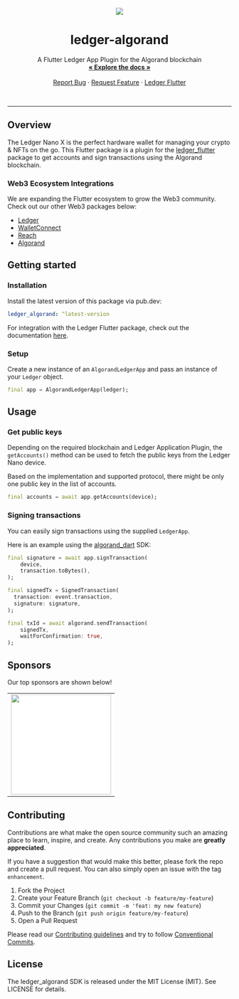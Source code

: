 <br />
<div align="center">
  <a href="https://www.ledger.com/">
    <img src="https://algorand-developer-portal.tryprism.com/static/Posts/2020/08/18%2019:16/081820-ledger_nano.jpg?w=2220&cmd=resize_then_crop&height=1018&quality=70" />
  </a>

<h1 align="center">ledger-algorand</h1>

<p align="center">
    A Flutter Ledger App Plugin for the Algorand blockchain
    <br />
    <a href="https://pub.dev/documentation/ledger_algorand/latest/"><strong>« Explore the docs »</strong></a>
    <br />
    <br />
    <a href="https://github.com/RootSoft/ledger-ledger_algorand/issues">Report Bug</a>
    · <a href="https://github.com/RootSoft/ledger_algorand/issues">Request Feature</a>
    · <a href="https://pub.dev/packages/ledger_flutter">Ledger Flutter</a>
  </p>
</div>
<br/>

---

## Overview

The Ledger Nano X is the perfect hardware wallet for managing your crypto & NFTs on the go.
This Flutter package is a plugin for the [ledger_flutter](https://pub.dev/packages/ledger_flutter) package to get accounts and sign transactions using the Algorand blockchain.

### Web3 Ecosystem Integrations

We are expanding the Flutter ecosystem to grow the Web3 community.
Check out our other Web3 packages below:

- [Ledger](https://pub.dev/packages/ledger_flutter)
- [WalletConnect](https://pub.dev/packages/walletconnect_dart)
- [Reach](https://pub.dev/packages/reach_dart)
- [Algorand](https://pub.dev/packages/algorand_dart)

## Getting started

### Installation

Install the latest version of this package via pub.dev:

```yaml
ledger_algorand: ^latest-version
```

For integration with the Ledger Flutter package, check out the documentation [here](https://pub.dev/packages/ledger_flutter).

### Setup

Create a new instance of an `AlgorandLedgerApp` and pass an instance of your `Ledger` object.

```dart
final app = AlgorandLedgerApp(ledger);
```

## Usage

### Get public keys

Depending on the required blockchain and Ledger Application Plugin, the `getAccounts()` method can be used to fetch the public keys from the Ledger Nano device.


Based on the implementation and supported protocol, there might be only one public key in the list of accounts.

```dart
final accounts = await app.getAccounts(device);
```

### Signing transactions

You can easily sign transactions using the supplied `LedgerApp`.

Here is an example using the [algorand_dart](https://pub.dev/packages/algorand_dart) SDK:

```dart
final signature = await app.signTransaction(
    device,
    transaction.toBytes(),
);

final signedTx = SignedTransaction(
  transaction: event.transaction,
  signature: signature,
);

final txId = await algorand.sendTransaction(
    signedTx,
    waitForConfirmation: true,
);
```

## Sponsors

Our top sponsors are shown below!

<table>
    <tbody>
        <tr>
            <td align="center" style="background-color: white">
                <a href="https://blockshake.io/"><img src="https://pbs.twimg.com/profile_images/1491803720593522691/7jXDOpGn_400x400.png" width="225"/></a>
            </td>
        </tr>
    </tbody>
</table>

## Contributing

Contributions are what make the open source community such an amazing place to learn, inspire, and create. Any contributions you make are **greatly appreciated**.

If you have a suggestion that would make this better, please fork the repo and create a pull request. You can also simply open an issue with the tag `enhancement`.

1. Fork the Project
2. Create your Feature Branch (`git checkout -b feature/my-feature`)
3. Commit your Changes (`git commit -m 'feat: my new feature`)
4. Push to the Branch (`git push origin feature/my-feature`)
5. Open a Pull Request

Please read our [Contributing guidelines](CONTRIBUTING.md) and try to follow [Conventional Commits](https://www.conventionalcommits.org/en/v1.0.0/).

## License

The ledger_algorand SDK is released under the MIT License (MIT). See LICENSE for details.